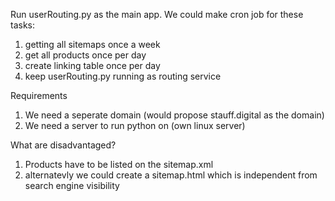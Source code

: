 Run userRouting.py as the main app. 
We could make cron job for these tasks:
1. getting all sitemaps once a week
2. get all products once per day
3. create linking table once per day
4. keep userRouting.py running as routing service

Requirements
1. We need a seperate domain (would propose stauff.digital as the domain) 
2. We need a server to run python on (own linux server)

What are disadvantaged? 
1. Products have to be listed on the sitemap.xml
2. alternatevly we could create a sitemap.html which is independent from search engine visibility
